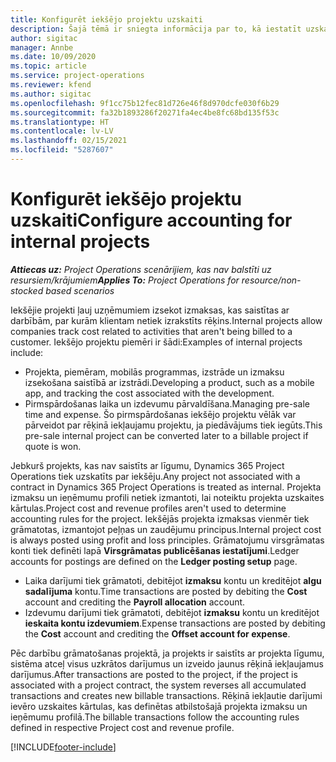 ```yaml
---
title: Konfigurēt iekšējo projektu uzskaiti
description: Šajā tēmā ir sniegta informācija par to, kā iestatīt uzskaites metodes Project Operations iekšējiem projektiem.
author: sigitac
manager: Annbe
ms.date: 10/09/2020
ms.topic: article
ms.service: project-operations
ms.reviewer: kfend
ms.author: sigitac
ms.openlocfilehash: 9f1cc75b12fec81d726e46f8d970dcfe030f6b29
ms.sourcegitcommit: fa32b1893286f20271fa4ec4be8fc68bd135f53c
ms.translationtype: HT
ms.contentlocale: lv-LV
ms.lasthandoff: 02/15/2021
ms.locfileid: "5287607"
---
```

# <a name="configure-accounting-for-internal-projects"></a><span data-ttu-id="398b6-103">Konfigurēt iekšējo projektu uzskaiti</span><span class="sxs-lookup"><span data-stu-id="398b6-103">Configure accounting for internal projects</span></span>

<span data-ttu-id="398b6-104">_**Attiecas uz:** Project Operations scenārijiem, kas nav balstīti uz resursiem/krājumiem_</span><span class="sxs-lookup"><span data-stu-id="398b6-104">_**Applies To:** Project Operations for resource/non-stocked based scenarios_</span></span>

<span data-ttu-id="398b6-105">Iekšējie projekti ļauj uzņēmumiem izsekot izmaksas, kas saistītas ar darbībām, par kurām klientam netiek izrakstīts rēķins.</span><span class="sxs-lookup"><span data-stu-id="398b6-105">Internal projects allow companies track cost related to activities that aren't being billed to a customer.</span></span> <span data-ttu-id="398b6-106">Iekšējo projektu piemēri ir šādi:</span><span class="sxs-lookup"><span data-stu-id="398b6-106">Examples of internal projects include:</span></span>

- <span data-ttu-id="398b6-107">Projekta, piemēram, mobilās programmas, izstrāde un izmaksu izsekošana saistībā ar izstrādi.</span><span class="sxs-lookup"><span data-stu-id="398b6-107">Developing a product, such as a mobile app, and tracking the cost associated with the development.</span></span>
- <span data-ttu-id="398b6-108">Pirmspārdošanas laika un izdevumu pārvaldīšana.</span><span class="sxs-lookup"><span data-stu-id="398b6-108">Managing pre-sale time and expense.</span></span> <span data-ttu-id="398b6-109">Šo pirmspārdošanas iekšējo projektu vēlāk var pārveidot par rēķinā iekļaujamu projektu, ja piedāvājums tiek iegūts.</span><span class="sxs-lookup"><span data-stu-id="398b6-109">This pre-sale internal project can be converted later to a billable project if quote is won.</span></span>

<span data-ttu-id="398b6-110">Jebkurš projekts, kas nav saistīts ar līgumu, Dynamics 365 Project Operations tiek uzskatīts par iekšēju.</span><span class="sxs-lookup"><span data-stu-id="398b6-110">Any project not associated with a contract in Dynamics 365 Project Operations is treated as internal.</span></span> <span data-ttu-id="398b6-111">Projekta izmaksu un ieņēmumu profili netiek izmantoti, lai noteiktu projekta uzskaites kārtulas.</span><span class="sxs-lookup"><span data-stu-id="398b6-111">Project cost and revenue profiles aren't used to determine accounting rules for the project.</span></span> <span data-ttu-id="398b6-112">Iekšējās projekta izmaksas vienmēr tiek grāmatotas, izmantojot peļņas un zaudējumu principus.</span><span class="sxs-lookup"><span data-stu-id="398b6-112">Internal project cost is always posted using profit and loss principles.</span></span> <span data-ttu-id="398b6-113">Grāmatojumu virsgrāmatas konti tiek definēti lapā **Virsgrāmatas publicēšanas iestatījumi**.</span><span class="sxs-lookup"><span data-stu-id="398b6-113">Ledger accounts for postings are defined on the **Ledger posting setup** page.</span></span>

- <span data-ttu-id="398b6-114">Laika darījumi tiek grāmatoti, debitējot **izmaksu** kontu un kreditējot **algu sadalījuma** kontu.</span><span class="sxs-lookup"><span data-stu-id="398b6-114">Time transactions are posted by debiting the **Cost** account and crediting the **Payroll allocation** account.</span></span>
- <span data-ttu-id="398b6-115">Izdevumu darījumi tiek grāmatoti, debitējot **izmaksu** kontu un kreditējot **ieskaita kontu izdevumiem**.</span><span class="sxs-lookup"><span data-stu-id="398b6-115">Expense transactions are posted by debiting the **Cost** account and crediting the **Offset account for expense**.</span></span>

<span data-ttu-id="398b6-116">Pēc darbību grāmatošanas projektā, ja projekts ir saistīts ar projekta līgumu, sistēma atceļ visus uzkrātos darījumus un izveido jaunus rēķinā iekļaujamus darījumus.</span><span class="sxs-lookup"><span data-stu-id="398b6-116">After transactions are posted to the project, if the project is associated with a project contract, the system reverses all accumulated transactions and creates new billable transactions.</span></span> <span data-ttu-id="398b6-117">Rēķinā iekļautie darījumi ievēro uzskaites kārtulas, kas definētas atbilstošajā projekta izmaksu un ieņēmumu profilā.</span><span class="sxs-lookup"><span data-stu-id="398b6-117">The billable transactions follow the accounting rules defined in respective Project cost and revenue profile.</span></span>




[!INCLUDE[footer-include](../includes/footer-banner.md)]